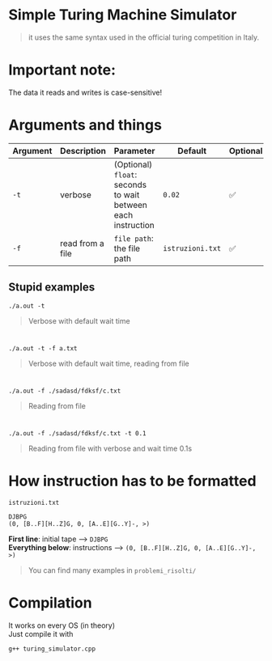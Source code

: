 # Simple Turing Machine Simulator

> it uses the same syntax used in the official turing competition in Italy.

# Important note:

The data it reads and writes is case-sensitive!

# Arguments and things

| Argument | Description      | Parameter                                                    | Default          | Optional |
| -------- | ---------------- | ------------------------------------------------------------ | ---------------- | -------- |
| `-t`     | verbose          | (Optional) `float`: seconds to wait between each instruction | `0.02`           | ✅       |
| `-f`     | read from a file | `file path`: the file path                                   | `istruzioni.txt` | ✅       |

## Stupid examples

```
./a.out -t
```

> Verbose with default wait time

#

```
./a.out -t -f a.txt
```

> Verbose with default wait time, reading from file

#

```
./a.out -f ./sadasd/fdksf/c.txt
```

> Reading from file

#

```
./a.out -f ./sadasd/fdksf/c.txt -t 0.1
```

> Reading from file with verbose and wait time 0.1s

# How instruction has to be formatted

`istruzioni.txt`

```
DJBPG
(0, [B..F][H..Z]G, 0, [A..E][G..Y]-, >)
```

**First line**: initial tape --> `DJBPG` \
**Everything below**: instructions --> `(0, [B..F][H..Z]G, 0, [A..E][G..Y]-, >)`

> You can find many examples in `problemi_risolti/`

# Compilation

It works on every OS (in theory) <br>
Just compile it with

```
g++ turing_simulator.cpp
```
